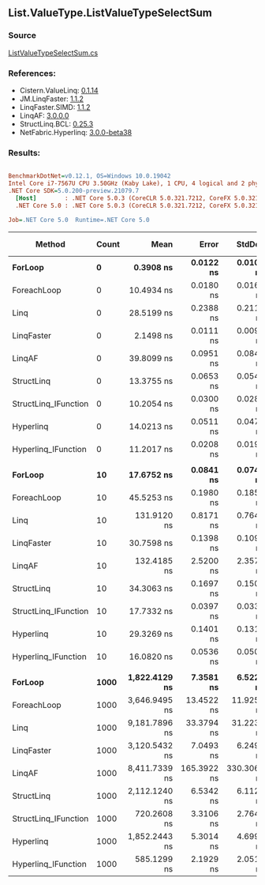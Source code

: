 ﻿## List.ValueType.ListValueTypeSelectSum

### Source
[ListValueTypeSelectSum.cs](../LinqBenchmarks/List/ValueType/ListValueTypeSelectSum.cs)

### References:
- Cistern.ValueLinq: [0.1.14](https://www.nuget.org/packages/Cistern.ValueLinq/0.1.14)
- JM.LinqFaster: [1.1.2](https://www.nuget.org/packages/JM.LinqFaster/1.1.2)
- LinqFaster.SIMD: [1.1.2](https://www.nuget.org/packages/LinqFaster.SIMD/1.0.3)
- LinqAF: [3.0.0.0](https://www.nuget.org/packages/LinqAF/3.0.0.0)
- StructLinq.BCL: [0.25.3](https://www.nuget.org/packages/StructLinq.BCL/0.25.3)
- NetFabric.Hyperlinq: [3.0.0-beta38](https://www.nuget.org/packages/NetFabric.Hyperlinq/3.0.0-beta38)

### Results:
``` ini

BenchmarkDotNet=v0.12.1, OS=Windows 10.0.19042
Intel Core i7-7567U CPU 3.50GHz (Kaby Lake), 1 CPU, 4 logical and 2 physical cores
.NET Core SDK=5.0.200-preview.21079.7
  [Host]        : .NET Core 5.0.3 (CoreCLR 5.0.321.7212, CoreFX 5.0.321.7212), X64 RyuJIT
  .NET Core 5.0 : .NET Core 5.0.3 (CoreCLR 5.0.321.7212, CoreFX 5.0.321.7212), X64 RyuJIT

Job=.NET Core 5.0  Runtime=.NET Core 5.0  

```
|               Method | Count |          Mean |       Error |      StdDev |  Ratio | RatioSD |  Gen 0 | Gen 1 | Gen 2 | Allocated |
|--------------------- |------ |--------------:|------------:|------------:|-------:|--------:|-------:|------:|------:|----------:|
|              **ForLoop** |     **0** |     **0.3908 ns** |   **0.0122 ns** |   **0.0102 ns** |   **1.00** |    **0.00** |      **-** |     **-** |     **-** |         **-** |
|          ForeachLoop |     0 |    10.4934 ns |   0.0180 ns |   0.0160 ns |  26.87 |    0.70 |      - |     - |     - |         - |
|                 Linq |     0 |    28.5199 ns |   0.2388 ns |   0.2117 ns |  73.05 |    2.11 | 0.0344 |     - |     - |      72 B |
|           LinqFaster |     0 |     2.1498 ns |   0.0111 ns |   0.0099 ns |   5.51 |    0.16 |      - |     - |     - |         - |
|               LinqAF |     0 |    39.8099 ns |   0.0951 ns |   0.0843 ns | 101.92 |    2.64 |      - |     - |     - |         - |
|           StructLinq |     0 |    13.3755 ns |   0.0653 ns |   0.0545 ns |  34.25 |    0.85 | 0.0191 |     - |     - |      40 B |
| StructLinq_IFunction |     0 |    10.2054 ns |   0.0300 ns |   0.0281 ns |  26.14 |    0.69 |      - |     - |     - |         - |
|            Hyperlinq |     0 |    14.0213 ns |   0.0511 ns |   0.0478 ns |  35.90 |    0.93 |      - |     - |     - |         - |
|  Hyperlinq_IFunction |     0 |    11.2017 ns |   0.0208 ns |   0.0195 ns |  28.68 |    0.74 |      - |     - |     - |         - |
|                      |       |               |             |             |        |         |        |       |       |           |
|              **ForLoop** |    **10** |    **17.6752 ns** |   **0.0841 ns** |   **0.0746 ns** |   **1.00** |    **0.00** |      **-** |     **-** |     **-** |         **-** |
|          ForeachLoop |    10 |    45.5253 ns |   0.1980 ns |   0.1852 ns |   2.58 |    0.02 |      - |     - |     - |         - |
|                 Linq |    10 |   131.9120 ns |   0.8171 ns |   0.7643 ns |   7.46 |    0.06 | 0.0343 |     - |     - |      72 B |
|           LinqFaster |    10 |    30.7598 ns |   0.1398 ns |   0.1092 ns |   1.74 |    0.01 |      - |     - |     - |         - |
|               LinqAF |    10 |   132.4185 ns |   2.5200 ns |   2.3572 ns |   7.49 |    0.16 |      - |     - |     - |         - |
|           StructLinq |    10 |    34.3063 ns |   0.1697 ns |   0.1504 ns |   1.94 |    0.01 | 0.0191 |     - |     - |      40 B |
| StructLinq_IFunction |    10 |    17.7332 ns |   0.0397 ns |   0.0331 ns |   1.00 |    0.01 |      - |     - |     - |         - |
|            Hyperlinq |    10 |    29.3269 ns |   0.1401 ns |   0.1311 ns |   1.66 |    0.01 |      - |     - |     - |         - |
|  Hyperlinq_IFunction |    10 |    16.0820 ns |   0.0536 ns |   0.0501 ns |   0.91 |    0.01 |      - |     - |     - |         - |
|                      |       |               |             |             |        |         |        |       |       |           |
|              **ForLoop** |  **1000** | **1,822.4129 ns** |   **7.3581 ns** |   **6.5227 ns** |   **1.00** |    **0.00** |      **-** |     **-** |     **-** |         **-** |
|          ForeachLoop |  1000 | 3,646.9495 ns |  13.4522 ns |  11.9250 ns |   2.00 |    0.01 |      - |     - |     - |         - |
|                 Linq |  1000 | 9,181.7896 ns |  33.3794 ns |  31.2231 ns |   5.04 |    0.03 | 0.0305 |     - |     - |      72 B |
|           LinqFaster |  1000 | 3,120.5432 ns |   7.0493 ns |   6.2490 ns |   1.71 |    0.01 |      - |     - |     - |         - |
|               LinqAF |  1000 | 8,411.7339 ns | 165.3922 ns | 330.3061 ns |   4.56 |    0.20 |      - |     - |     - |         - |
|           StructLinq |  1000 | 2,112.1240 ns |   6.5342 ns |   6.1121 ns |   1.16 |    0.01 | 0.0191 |     - |     - |      40 B |
| StructLinq_IFunction |  1000 |   720.2608 ns |   3.3106 ns |   2.7645 ns |   0.40 |    0.00 |      - |     - |     - |         - |
|            Hyperlinq |  1000 | 1,852.2443 ns |   5.3014 ns |   4.6995 ns |   1.02 |    0.00 |      - |     - |     - |         - |
|  Hyperlinq_IFunction |  1000 |   585.1299 ns |   2.1929 ns |   2.0512 ns |   0.32 |    0.00 |      - |     - |     - |         - |
